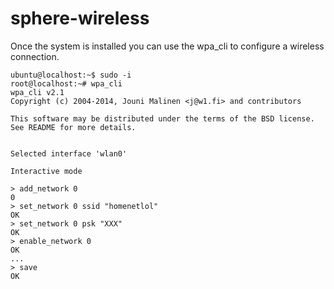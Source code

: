 # sphere-wireless

Once the system is installed you can use the wpa_cli to configure a wireless connection.

```
ubuntu@localhost:~$ sudo -i
root@localhost:~# wpa_cli
wpa_cli v2.1
Copyright (c) 2004-2014, Jouni Malinen <j@w1.fi> and contributors

This software may be distributed under the terms of the BSD license.
See README for more details.


Selected interface 'wlan0'

Interactive mode

> add_network 0
0
> set_network 0 ssid "homenetlol"
OK
> set_network 0 psk "XXX"
OK
> enable_network 0
OK
...
> save
OK
```